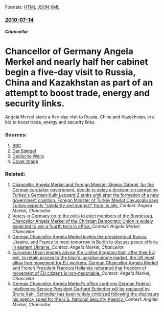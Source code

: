 
Formats: [HTML](/news/2010/07/14/chancellor-of-germany-angela-merkel-and-nearly-half-her-cabinet-begin-a-five-day-visit-to-russia-china-and-kazakhstan-as-part-of-an-attempt.html)  [JSON](/news/2010/07/14/chancellor-of-germany-angela-merkel-and-nearly-half-her-cabinet-begin-a-five-day-visit-to-russia-china-and-kazakhstan-as-part-of-an-attempt.json)  [XML](/news/2010/07/14/chancellor-of-germany-angela-merkel-and-nearly-half-her-cabinet-begin-a-five-day-visit-to-russia-china-and-kazakhstan-as-part-of-an-attempt.xml)  

### [2010-07-14](/news/2010/07/14/index.md)

##### Chancellor
# Chancellor of Germany Angela Merkel and nearly half her cabinet begin a five-day visit to Russia, China and Kazakhstan as part of an attempt to boost trade, energy and security links. 

Angela Merkel starts a five-day visit to Russia, China and Kazakhstan, in a bid to boost trade, energy and security links.


### Sources:

1. [BBC](http://www.bbc.co.uk/news/world-europe-10632733)
2. [Der Spiegel](http://www.spiegel.de/international/germany/0,1518,706516,00.html)
3. [Deutsche Welle](http://www.dw-world.de/dw/article/0,,5791296,00.html?maca=en-rss-en-all-1573-rdf)
3. [Cover Image](http://www.bbc.co.uk/news/special/2015/newsspec_10857/bbc_news_logo.png?cb=1)

### Related:

1. [Chancellor Angela Merkel and Foreign Minister Sigmar Gabriel, for the German caretaker government, decide to delay a decision on upgrading Turkey's German-built Leopard 2 tanks until after the formation of a new government coalition. Foreign Minister of Turkey Mevlut Cavusoglu says Turkey expects "solidarity and support" from its ally. ](/news/2018/01/25/chancellor-angela-merkel-and-foreign-minister-sigmar-gabriel-for-the-german-caretaker-government-decide-to-delay-a-decision-on-upgrading-t.md) _Context: Angela Merkel, Chancellor_
2. [Voters in Germany go to the polls to elect members of the Bundestag. Chancellor Angela Merkel of the Christian Democratic Union is widely expected to win a fourth term in office. ](/news/2017/09/24/voters-in-germany-go-to-the-polls-to-elect-members-of-the-bundestag-chancellor-angela-merkel-of-the-christian-democratic-union-is-widely-ex.md) _Context: Angela Merkel, Chancellor_
3. [German Chancellor Angela Merkel invites the presidents of Russia, Ukraine, and France to meet tomorrow in Berlin to discuss peace efforts in eastern Ukraine. ](/news/2016/10/18/german-chancellor-angela-merkel-invites-the-presidents-of-russia-ukraine-and-france-to-meet-tomorrow-in-berlin-to-discuss-peace-efforts-in.md) _Context: Angela Merkel, Chancellor_
4. [European Union leaders advise the United Kingdom that, after their EU exit, to retain access to the bloc's lucrative single market, the UK must allow free movement for EU workers. German Chancellor Angela Merkel and French President Francois Hollande reiterated that freedom of movement of EU citizens is non-negotiable. ](/news/2016/06/29/european-union-leaders-advise-the-united-kingdom-that-after-their-eu-exit-to-retain-access-to-the-bloc-s-lucrative-single-market-the-uk-m.md) _Context: Angela Merkel, Chancellor_
5. [German Chancellor Angela Merkel's office confirms German Federal Intelligence Service President Gerhard Schindler will be replaced by Bruno Kahl. Schindler has been widely criticized following the disclosure his agency spied for the U.S. National Security Agency. ](/news/2016/04/27/german-chancellor-angela-merkel-s-office-confirms-german-federal-intelligence-service-president-gerhard-schindler-will-be-replaced-by-bruno.md) _Context: Angela Merkel, Chancellor_
